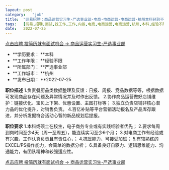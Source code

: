 ```yaml
---
layout:	post
category:	"job"
title:	"网易招聘：商品运营实习生-严选事业部-电商-电商运营-电商运营-杭州本科经验不限"
tags:	[网易,招聘,面试,找工作,工作,内推,电商,电商运营,电商运营,杭州,本科,经验不限]
date:	2022-07-25
---
```


[点击应聘 投简历就有面试机会 -> 商品运营实习生-严选事业部](http://mobile.bole.netease.com/bole/boleDetail?id=41587&employeeId=346f03c3cda5f04c&key=all)



- **学历要求： **本科
- **工作年限： **经验不限
- **所属部门： **严选事业部
- **工作城市： **杭州
- **发布日期： **2022-07-25



**职位描述**
1.负责餐厨品类数据整理及反馈：日报、周报、竞品数据等等，根据数据可发现商品存在问题及异常情况并及时作出反馈。
2.协作商品运营做好店铺维护：链接优化、宝贝上下架、优惠设置、主图打标等；
3.独立负责店铺非核心潜力品的优化提升，对销售负责。
4.百亿补贴等平台营销活动报名及产品库存跟进，并分析发掘符合活动心智的新品规划后提报。



**职位要求**
1.本科或硕士在校生，电子商务专业或有实践经验者优先；
2.要求每周到岗时间至少4天（周一至周五），能连续实习至少6个月；
3.对电商工作有经验或有兴趣，工作认真负责且有责任心，；
4.抗压能力，可接受加班；
5.有较熟练的EXCEL/PS操作能力，会简单的数据分析；
6.具备良好自驱力、逻辑思维能力、沟通能力，有团队精神和较强适应性。



[点击应聘 投简历就有面试机会 -> 商品运营实习生-严选事业部](http://mobile.bole.netease.com/bole/boleDetail?id=41587&employeeId=346f03c3cda5f04c&key=all)